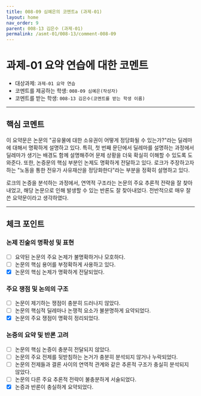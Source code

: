 ```yaml
---
title: 008-09 심예은의 코멘트a (과제-01) 
layout: home
nav_order: 9
parent: 008-13 김은수 (과제-01)
permalink: /asmt-01/008-13/comment-008-09
---
```


# 과제-01 요약 연습에 대한 코멘트

- 대상과제: `과제-01 요약 연습`
- 코멘트를 제공하는 학생: `008-09 심예은(작성자)` 
- 코멘트를 받는 학생: `008-13 김은수(코멘트를 받는 학생 이름)` 

---

## 핵심 코멘트

이 요약문은 논문의 "공유물에 대한 소유권이 어떻게 정당화될 수 있는가?"라는 딜레마에 대해서 명확하게 설명하고 있다. 특히, 첫 번째 문단에서 딜레마를 설명하는 과정에서 딜레마가 생기는 배경도 함께 설명해주어 문제 상황을 더욱 확실히 이해할 수 있도록 도와준다. 또한, 논증문의 핵심 부분인 논제도 명확하게 전달하고 있다. 로크가 주장하고자 하는 "노동을 통한 전유가 사유재산을 정당화한다"라는 부분을 정확히 설명하고 있다.

로크의 논증을 분석하는 과정에서, 연역적 구조라는 논문의 주요 추론적 전략을 잘 찾아내었고, 해당 논문으로 인해 발생할 수 있는 반론도 잘 찾아내었다. 전반적으로 매우 잘 쓴 요약문이라고 생각하였다.

---

## 체크 포인트

### 논제 진술의 명확성 및 표현  
- [ ] 요약된 논문의 주요 논제가 불명확하거나 모호하다.  
- [ ] 논문의 핵심 용어를 부정확하게 사용하고 있다.  
- [x] 논문의 핵심 논제가 명확하게 전달되었다.  

### 주요 쟁점 및 논의의 구조  
- [ ] 논문이 제기하는 쟁점이 충분히 드러나지 않았다.  
- [ ] 논문의 핵심적 딜레마나 논쟁적 요소가 불분명하게 요약되었다.  
- [x] 논문의 주요 쟁점이 명확히 정리되었다.  

### 논증의 요약 및 반론 고려  
- [ ] 논문의 핵심 논증이 충분히 전달되지 않았다.  
- [ ] 논문의 주요 전제를 뒷받침하는 논거가 충분히 분석되지 않거나 누락되었다.  
- [ ] 논문의 전제들과 결론 사이의 연역적 관계와 같은 추론적 구조가 충실히 분석되지 않았다.  
- [ ] 논문의 다른 주요 추론적 전략이 불충분하게 서술되었다.
- [x] 논증과 반론이 충실하게 요약되었다. 